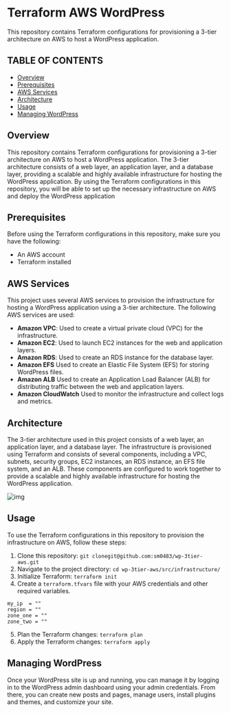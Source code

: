 # Terraform AWS WordPress

This repository contains Terraform configurations for provisioning a 3-tier architecture on AWS to host a WordPress application.

## TABLE OF CONTENTS

-  [Overview](#overview)
-  [Prerequisites](#prerequisites)
-  [AWS Services](#aws-services)
-  [Architecture](#architecture)
-  [Usage](#usage)
-  [Managing WordPress](#managing-wordpress)

## Overview

This repository contains Terraform configurations for provisioning a 3-tier architecture on AWS to host a WordPress application. The 3-tier architecture consists of a web layer, an application layer, and a database layer, providing a scalable and highly available infrastructure for hosting the WordPress application. By using the Terraform configurations in this repository, you will be able to set up the necessary infrastructure on AWS and deploy the WordPress application

## Prerequisites

Before using the Terraform configurations in this repository, make sure you have the following:

-  An AWS account
-  Terraform installed

## AWS Services

This project uses several AWS services to provision the infrastructure for hosting a WordPress application using a 3-tier architecture. The following AWS services are used:

-  **Amazon VPC**: Used to create a virtual private cloud (VPC) for the infrastructure.
-  **Amazon EC2**: Used to launch EC2 instances for the web and application layers.
-  **Amazon RDS**: Used to create an RDS instance for the database layer.
-  **Amazon EFS** Used to create an Elastic File System (EFS) for storing WordPress files.
-  **Amazon ALB** Used to create an Application Load Balancer (ALB) for distributing traffic between the web and application layers.
-  **Amazon CloudWatch** Used to monitor the infrastructure and collect logs and metrics.

## Architecture

The 3-tier architecture used in this project consists of a web layer, an application layer, and a database layer.
The infrastructure is provisioned using Terraform and consists of several components, including a VPC, subnets, security groups, EC2 instances, an RDS instance, an EFS file system, and an ALB. These components are configured to work together to provide a scalable and highly available infrastructure for hosting the WordPress application.

![img](https://github.com/sm0483/wp-3tier-aws/assets/74458527/756d9bd7-5f18-40bd-85d1-2bd19eff4f25)

## Usage

To use the Terraform configurations in this repository to provision the infrastructure on AWS, follow these steps:

1. Clone this repository: `git clonegit@github.com:sm0483/wp-3tier-aws.git`
2. Navigate to the project directory: `cd wp-3tier-aws/src/infrastructure/`
3. Initialize Terraform: `terraform init`
4. Create a `terraform.tfvars` file with your AWS credentials and other required variables.

```
my_ip  = ""
region = ""
zone_one = ""
zone_two = ""
```

5. Plan the Terraform changes: `terraform plan`
6. Apply the Terraform changes: `terraform apply`


## Managing WordPress

Once your WordPress site is up and running, you can manage it by logging in to the WordPress admin dashboard using your admin credentials. From there, you can create new posts and pages, manage users, install plugins and themes, and customize your site.
